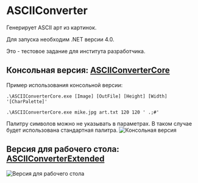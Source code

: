 # ASCIIConverter

Генерирует ASCII арт из картинок.

Для запуска необходим .NET версии 4.0.

Это - тестовое задание для института разработчика.

## Консольная версия: [ASCIIConverterCore](/ASCIIConverterCore)
Пример использования консольной версии: 

```
.\ASCIIConverterCore.exe [Image] [OutFile] [Height] [Width] '[CharPalette]'
```
```
.\ASCIIConverterCore.exe mike.jpg art.txt 120 120 ' .;#'
```
Палитру символов можно не указывать в параметрах. В таком случае будет использована стандартная палитра.
![](https://media.giphy.com/media/3ohhwzRn4ibpXjIgiQ/giphy.gif "Консольная версия")
## Версия для рабочего стола: [ASCIIConverterExtended](/ASCIIConverterExtended)

![](https://media.giphy.com/media/3ov9k7UFBnyYiAFUGY/giphy.gif "Версия для рабочего стола")
